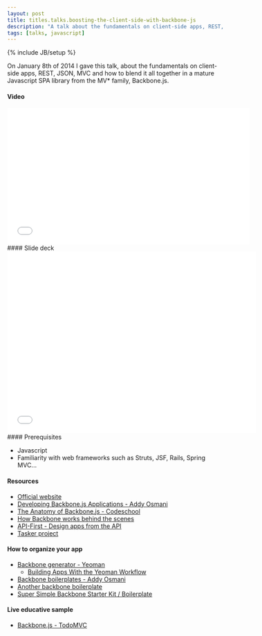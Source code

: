 ```yaml
---
layout: post
title: titles.talks.boosting-the-client-side-with-backbone-js
description: "A talk about the fundamentals on client-side apps, REST, JSON, MVC and how to blend it all together in a mature Javascript SPA library from the MV* family, Backbone.js."
tags: [talks, javascript]
---
```

{% include JB/setup %}

On January 8th of 2014 I gave this talk, about the fundamentals on client-side apps, REST, JSON, MVC and how to blend it all together in a mature Javascript SPA library from the MV* family, Backbone.js.
<br/>
#### Video
<iframe width="560" height="315" src="//www.youtube.com/embed/8ZzqMFAU_Kw" frameborder="0" allowfullscreen="allowfullscreen"> </iframe><br/>
#### Slide deck
<iframe src="//slid.es/avenuecode/boosting-the-client-side-with-backbone-js/embed" width="576" height="420" scrolling="no" frameborder="0" allowfullscreen="allowfullscreen"> </iframe><br/>
#### Prerequisites

* Javascript
* Familiarity with web frameworks such as Struts, JSF, Rails, Spring MVC...

#### Resources

* [Official website](http://backbonejs.org)
* [Developing Backbone.js Applications - Addy Osmani](http://addyosmani.github.io/backbone-fundamentals)
* [The Anatomy of Backbone.js - Codeschool](http://backbone.codeschool.com)
* [How Backbone works behind the scenes](http://backbonejs.org/docs/backbone.html)
* [API-First - Design apps from the API](http://www.api-first.com/)
* [Tasker project](https://github.com/tiagorg/tasker)

#### How to organize your app

* [Backbone generator - Yeoman](https://github.com/yeoman/generator-backbone)
    * [Building Apps With the Yeoman Workflow](http://net.tutsplus.com/tutorials/javascript-ajax/building-apps-with-the-yeoman-workflow/)
* [Backbone boilerplates - Addy Osmani](https://github.com/addyosmani/backbone-boilerplates)
* [Another backbone boilerplate](http://backboneboilerplate.com/)
* [Super Simple Backbone Starter Kit / Boilerplate](http://webapplog.com/super-simple-backbone-starter-kit-boilerplate/)

#### Live educative sample

* [Backbone.js - TodoMVC](http://todomvc.com/architecture-examples/backbone/)